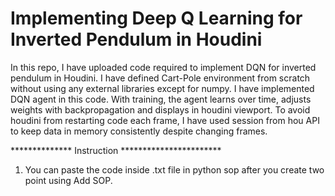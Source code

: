 # Implementing Deep Q Learning for Inverted Pendulum in Houdini
In this repo, I have uploaded code required to implement DQN for inverted pendulum in Houdini. I have defined Cart-Pole environment from scratch without using any external libraries except for numpy. I have implemented DQN agent in this code. With training, the agent learns over time, adjusts weights with backpropagation and displays in houdini viewport. To avoid houdini from restarting code each frame, I have used session from hou API to keep data in memory consistently despite changing frames.

**************      Instruction ***********************

1. You can paste the code inside .txt file in python sop after you create two point using Add SOP.
   
